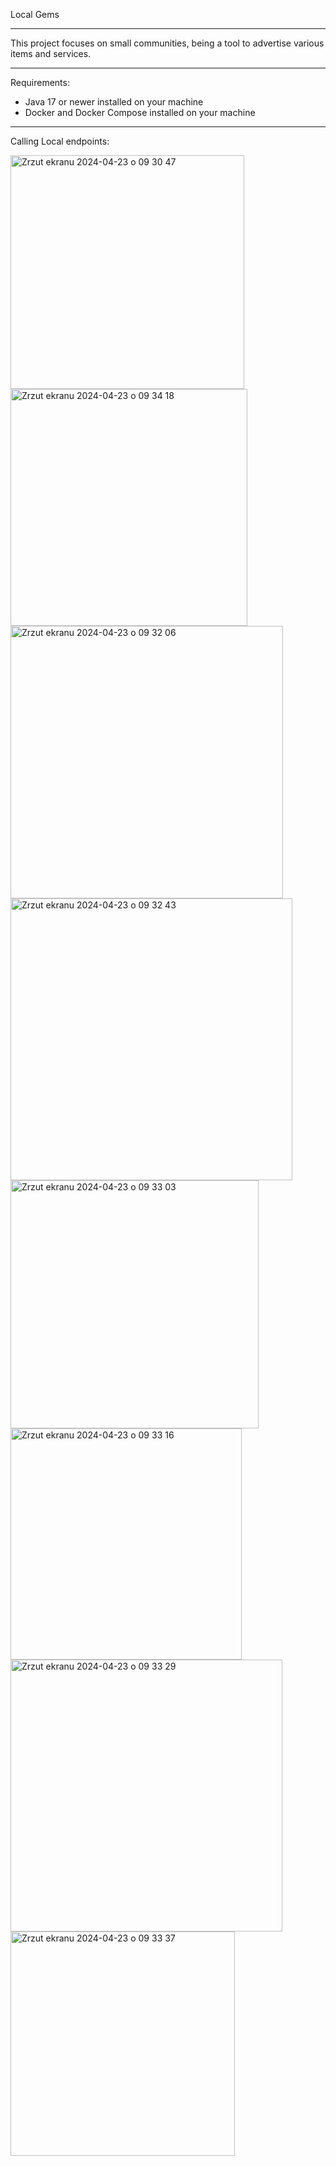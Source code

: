 Local Gems
__________
This project focuses on small communities, being a tool to advertise various items and services.
__________
Requirements:
* Java 17 or newer installed on your machine
* Docker and Docker Compose installed on your machine
__________
Calling Local endpoints:

<img width="374" alt="Zrzut ekranu 2024-04-23 o 09 30 47" src="https://github.com/KorzybskiEmil/LocalGems/assets/128095215/59132d3e-f86d-4b86-bc02-7482386bd023">                             
<img width="379" alt="Zrzut ekranu 2024-04-23 o 09 34 18" src="https://github.com/KorzybskiEmil/LocalGems/assets/128095215/e3e9baa0-ab97-4b13-8bb9-18df14b11cf4">
<img width="436" alt="Zrzut ekranu 2024-04-23 o 09 32 06" src="https://github.com/KorzybskiEmil/LocalGems/assets/128095215/679ba09f-b4a4-478e-8bbe-11cab64018c5">
<img width="451" alt="Zrzut ekranu 2024-04-23 o 09 32 43" src="https://github.com/KorzybskiEmil/LocalGems/assets/128095215/4d1b9569-2120-4d50-a78e-aaa0b13bc11b">
<img width="397" alt="Zrzut ekranu 2024-04-23 o 09 33 03" src="https://github.com/KorzybskiEmil/LocalGems/assets/128095215/7bbcb1db-c62d-4bb4-8f3e-6a00630c9b57">
<img width="370" alt="Zrzut ekranu 2024-04-23 o 09 33 16" src="https://github.com/KorzybskiEmil/LocalGems/assets/128095215/e687d2f1-44e4-4011-9545-8d5bf0042a94">
<img width="435" alt="Zrzut ekranu 2024-04-23 o 09 33 29" src="https://github.com/KorzybskiEmil/LocalGems/assets/128095215/ad528cb7-c201-4632-ba83-a2b7674ef2b0">
<img width="359" alt="Zrzut ekranu 2024-04-23 o 09 33 37" src="https://github.com/KorzybskiEmil/LocalGems/assets/128095215/268afb3c-4461-4f73-8290-337e38ad84de">


